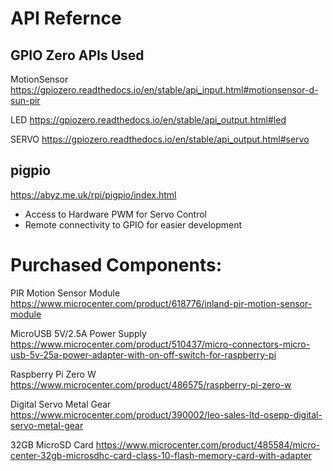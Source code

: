 # API Refernce

## GPIO Zero APIs Used

MotionSensor
https://gpiozero.readthedocs.io/en/stable/api_input.html#motionsensor-d-sun-pir

LED
https://gpiozero.readthedocs.io/en/stable/api_output.html#led

SERVO
https://gpiozero.readthedocs.io/en/stable/api_output.html#servo

## pigpio
https://abyz.me.uk/rpi/pigpio/index.html
- Access to Hardware PWM for Servo Control
- Remote connectivity to GPIO  for easier development

# Purchased Components:

PIR Motion Sensor Module
https://www.microcenter.com/product/618776/inland-pir-motion-sensor-module

MicroUSB 5V/2.5A Power Supply 
https://www.microcenter.com/product/510437/micro-connectors-micro-usb-5v-25a-power-adapter-with-on-off-switch-for-raspberry-pi

Raspberry Pi Zero W
https://www.microcenter.com/product/486575/raspberry-pi-zero-w

Digital Servo Metal Gear
https://www.microcenter.com/product/390002/leo-sales-ltd-osepp-digital-servo-metal-gear

32GB MicroSD Card
https://www.microcenter.com/product/485584/micro-center-32gb-microsdhc-card-class-10-flash-memory-card-with-adapter
